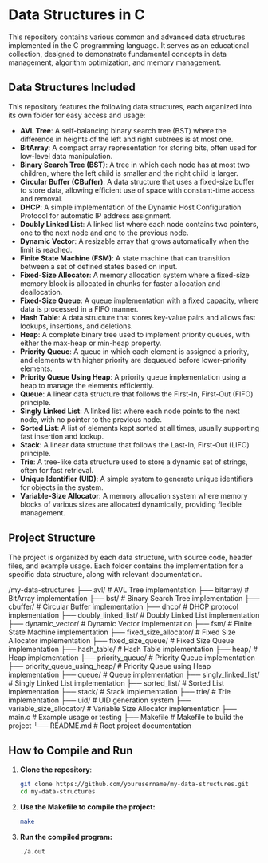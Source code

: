 # Data Structures in C

This repository contains various common and advanced data structures implemented in the C programming language. It serves as an educational collection, designed to demonstrate fundamental concepts in data management, algorithm optimization, and memory management.

## Data Structures Included

This repository features the following data structures, each organized into its own folder for easy access and usage:

- **AVL Tree**: A self-balancing binary search tree (BST) where the difference in heights of the left and right subtrees is at most one.
- **BitArray**: A compact array representation for storing bits, often used for low-level data manipulation.
- **Binary Search Tree (BST)**: A tree in which each node has at most two children, where the left child is smaller and the right child is larger.
- **Circular Buffer (CBuffer)**: A data structure that uses a fixed-size buffer to store data, allowing efficient use of space with constant-time access and removal.
- **DHCP**: A simple implementation of the Dynamic Host Configuration Protocol for automatic IP address assignment.
- **Doubly Linked List**: A linked list where each node contains two pointers, one to the next node and one to the previous node.
- **Dynamic Vector**: A resizable array that grows automatically when the limit is reached.
- **Finite State Machine (FSM)**: A state machine that can transition between a set of defined states based on input.
- **Fixed-Size Allocator**: A memory allocation system where a fixed-size memory block is allocated in chunks for faster allocation and deallocation.
- **Fixed-Size Queue**: A queue implementation with a fixed capacity, where data is processed in a FIFO manner.
- **Hash Table**: A data structure that stores key-value pairs and allows fast lookups, insertions, and deletions.
- **Heap**: A complete binary tree used to implement priority queues, with either the max-heap or min-heap property.
- **Priority Queue**: A queue in which each element is assigned a priority, and elements with higher priority are dequeued before lower-priority elements.
- **Priority Queue Using Heap**: A priority queue implementation using a heap to manage the elements efficiently.
- **Queue**: A linear data structure that follows the First-In, First-Out (FIFO) principle.
- **Singly Linked List**: A linked list where each node points to the next node, with no pointer to the previous node.
- **Sorted List**: A list of elements kept sorted at all times, usually supporting fast insertion and lookup.
- **Stack**: A linear data structure that follows the Last-In, First-Out (LIFO) principle.
- **Trie**: A tree-like data structure used to store a dynamic set of strings, often for fast retrieval.
- **Unique Identifier (UID)**: A simple system to generate unique identifiers for objects in the system.
- **Variable-Size Allocator**: A memory allocation system where memory blocks of various sizes are allocated dynamically, providing flexible management.

## Project Structure

The project is organized by each data structure, with source code, header files, and example usage. Each folder contains the implementation for a specific data structure, along with relevant documentation.

/my-data-structures 
├── avl/ # AVL Tree implementation ├── bitarray/ # BitArray implementation ├── bst/ # Binary Search Tree implementation ├── cbuffer/ # Circular Buffer implementation ├── dhcp/ # DHCP protocol implementation 
├── doubly_linked_list/ # Doubly Linked List implementation 
├── dynamic_vector/ # Dynamic Vector implementation 
├── fsm/ # Finite State Machine implementation 
├── fixed_size_allocator/ # Fixed Size Allocator implementation 
├── fixed_size_queue/ # Fixed Size Queue implementation 
├── hash_table/ # Hash Table implementation 
├── heap/ # Heap implementation 
├── priority_queue/ # Priority Queue implementation 
├── priority_queue_using_heap/ # Priority Queue using Heap implementation 
├── queue/ # Queue implementation 
├── singly_linked_list/ # Singly Linked List implementation 
├── sorted_list/ # Sorted List implementation 
├── stack/ # Stack implementation 
├── trie/ # Trie implementation 
├── uid/ # UID generation system 
├── variable_size_allocator/ # Variable Size Allocator implementation 
├── main.c # Example usage or testing 
├── Makefile # Makefile to build the project 
└── README.md # Root project documentation


## How to Compile and Run

1. **Clone the repository**:

   ```bash
   git clone https://github.com/yourusername/my-data-structures.git
   cd my-data-structures
   ```

2. **Use the Makefile to compile the project:**
   ```bash
   make
   ```

3. **Run the compiled program:**
   ```bash
   ./a.out
   ```



